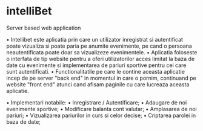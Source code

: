 # intelliBet
Server based web application

• Intellibet este aplicatia prin care un utilizator inregistrat si autentificat poate vizualiza si poate paria pe 
anumite evenimente, pe cand o persoana neautentificata poate doar sa vizualizeze evenimentele.
• Aplicatia foloseste o interfata de tip website pentru a oferi utilizatorilor acces limitat la baza de date cu 
evenimente si implementarea de pariuri sportive pentru cei care sunt autentificati.
• Functionalitatile pe care le contine aceasta aplicatie incep de pe server "back end" in momentul in care 
o pornim, continuand pe website "front end" atunci cand afisam paginile cu care lucreaza aceasta
aplicatie.

• Implementari notabile:
• Inregistrare / Autentificare;
• Adaugare de noi evenimente sportive;
• Modificare balanta cont valutar;
• Amplasarea de noi pariuri;
• Vizualizarea pariurilor in curs si celor decise;
• Criptarea parolei in baza de date;
